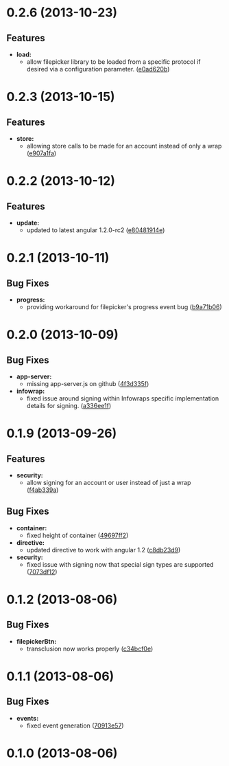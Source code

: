 # 0.2.6 (2013-10-23)

## Features

- **load:** 
  - allow filepicker library to be loaded from a specific protocol if desired via a configuration parameter. ([e0ad620b](https://github.com/infowrap/infowrap-filepicker/commit/e0ad620b))   


# 0.2.3 (2013-10-15)

## Features

- **store:** 
  - allowing store calls to be made for an account instead of only a wrap ([e907a1fa](https://github.com/infowrap/infowrap-filepicker/commit/e907a1fa))   


# 0.2.2 (2013-10-12)

## Features

- **update:**
  - updated to latest angular 1.2.0-rc2 ([e80481914e](https://github.com/infowrap/infowrap-filepicker/commit/e80481914e))

# 0.2.1 (2013-10-11)


## Bug Fixes

- **progress:**
  - providing workaround for filepicker's progress event bug ([b9a71b06](https://github.com/infowrap/infowrap-filepicker/commit/b9a71b06))

# 0.2.0 (2013-10-09)


## Bug Fixes

- **app-server:**
  - missing app-server.js on github ([4f3d335f](https://github.com/infowrap/infowrap-filepicker/commit/4f3d335f))
- **infowrap:**
  - fixed issue around signing within Infowraps specific implementation details for signing. ([a336ee1f](https://github.com/infowrap/infowrap-filepicker/commit/a336ee1f))

# 0.1.9 (2013-09-26)

## Features

- **security:**
  - allow signing for an account or user instead of just a wrap ([f4ab339a](https://github.com/infowrap/infowrap-filepicker/commit/f4ab339a))

## Bug Fixes

- **container:**
  - fixed height of container ([49697ff2](https://github.com/infowrap/infowrap-filepicker/commit/49697ff2))
- **directive:**
  - updated directive to work with angular 1.2 ([c8db23d9](https://github.com/infowrap/infowrap-filepicker/commit/c8db23d9))
- **security:**
  - fixed issue with signing now that special sign types are supported ([7073df12](https://github.com/infowrap/infowrap-filepicker/commit/7073df12))

# 0.1.2 (2013-08-06)


## Bug Fixes

- **filepickerBtn:**
  - transclusion now works properly ([c34bcf0e](https://github.com/infowrap/infowrap-filepicker/commit/c34bcf0e))

# 0.1.1 (2013-08-06)


## Bug Fixes

- **events:**
  - fixed event generation ([70913e57](https://github.com/infowrap/infowrap-filepicker/commit/70913e57))

# 0.1.0 (2013-08-06)



